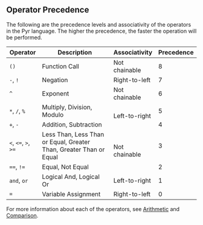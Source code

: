 ## Operator Precedence

The following are the precedence levels and associativity of the operators in the Pyr language. The higher the precedence, the faster the operation will be performed.

<table data-line="0" class="code-line" dir="auto">
<thead data-line="1" class="code-line" dir="auto">
<tr data-line="0" class="code-line" dir="auto">
<th data-line="0" class="code-line" dir="auto">Operator</th>
<th data-line="0" class="code-line" dir="auto">Description</th>
<th data-line="0" class="code-line" dir="auto">Associativity</th>
<th data-line="0" class="code-line" dir="auto">Precedence</th>
</tr>
</thead>
<tbody data-line="3" class="code-line" dir="auto">
<tr data-line="2" class="code-line" dir="auto">
<td data-line="2" class="code-line" dir="auto"><code>()</code></td>
<td data-line="2" class="code-line" dir="auto">Function Call</td>
<td data-line="2" class="code-line" dir="auto">Not chainable</td>
<td data-line="2" class="code-line" dir="auto">8</td>
</tr>
<tr data-line="3" class="code-line" dir="auto">
<td data-line="3" class="code-line" dir="auto"><code>-</code>, <code>!</code></td>
<td data-line="3" class="code-line" dir="auto">Negation</td>
<td data-line="3" class="code-line" dir="auto">Right-to-left</td>
<td data-line="3" class="code-line" dir="auto">7</td>
</tr>
<tr data-line="4" class="code-line" dir="auto">
<td data-line="4" class="code-line" dir="auto"><code>^</code></td>
<td data-line="4" class="code-line" dir="auto">Exponent</td>
<td data-line="4" class="code-line" dir="auto">Not chainable</td>
<td data-line="4" class="code-line" dir="auto">6</td>
</tr>
<tr data-line="5" class="code-line" dir="auto">
<td data-line="5" class="code-line" dir="auto"><code>*</code>, <code>/</code>, <code>%</code></td>
<td data-line="5" class="code-line" dir="auto">Multiply, Division, Modulo</td>
<td rowspan="2" data-line="5" class="code-line" dir="auto">Left-to-right</td>
<td data-line="5" class="code-line" dir="auto">5</td>
</tr>
<tr data-line="6" class="code-line" dir="auto">
<td data-line="6" class="code-line" dir="auto"><code>+</code>, <code>-</code></td>
<td data-line="6" class="code-line" dir="auto">Addition, Subtraction</td>
<td data-line="6" class="code-line" dir="auto">4</td>
</tr>
<tr data-line="7" class="code-line" dir="auto">
<td data-line="7" class="code-line" dir="auto"><code>&lt;</code>, <code>&lt;=</code>, <code>&gt;</code>, <code>&gt;=</code></td>
<td data-line="7" class="code-line" dir="auto">Less Than, Less Than or Equal, Greater Than, Greater Than or Equal</td>
<td rowspan="2" data-line="7" class="code-line" dir="auto">Not chainable</td>
<td data-line="7" class="code-line" dir="auto">3</td>
</tr>
<tr data-line="8" class="code-line" dir="auto">
<td data-line="8" class="code-line" dir="auto"><code>==</code>, <code>!=</code></td>
<td data-line="8" class="code-line" dir="auto">Equal, Not Equal</td>
<td data-line="8" class="code-line" dir="auto">2</td>
</tr>
<tr data-line="9" class="code-line" dir="auto">
<td data-line="9" class="code-line" dir="auto"><code>and</code>, <code>or</code></td>
<td data-line="9" class="code-line" dir="auto">Logical And, Logical Or</td>
<td data-line="9" class="code-line" dir="auto">Left-to-right</td>
<td data-line="9" class="code-line" dir="auto">1</td>
</tr>
<tr data-line="10" class="code-line" dir="auto">
<td data-line="10" class="code-line" dir="auto"><code>=</code></td>
<td data-line="10" class="code-line" dir="auto">Variable Assignment</td>
<td data-line="10" class="code-line" dir="auto">Right-to-left</td>
<td data-line="10" class="code-line" dir="auto">0</td>
</tr>
</tbody>
</table>

For more information about each of the operators, see [Arithmetic](./arithmetic.md) and [Comparison](./comparison.md).

